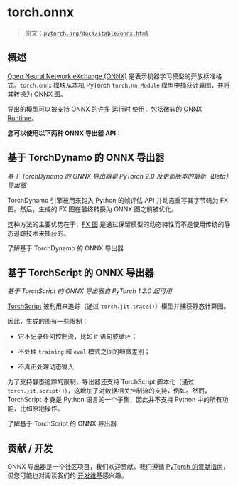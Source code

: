 # torch.onnx

> 原文：[`pytorch.org/docs/stable/onnx.html`](https://pytorch.org/docs/stable/onnx.html)

## 概述

[Open Neural Network eXchange (ONNX)](https://onnx.ai/) 是表示机器学习模型的开放标准格式。`torch.onnx` 模块从本机 PyTorch `torch.nn.Module` 模型中捕获计算图，并将其转换为 [ONNX 图](https://github.com/onnx/onnx/blob/main/docs/IR.md)。

导出的模型可以被支持 ONNX 的许多 [运行时](https://onnx.ai/supported-tools.html#deployModel) 使用，包括微软的 [ONNX Runtime](https://www.onnxruntime.ai)。

**您可以使用以下两种 ONNX 导出器 API：**

## 基于 TorchDynamo 的 ONNX 导出器[](#torchdynamo-based-onnx-exporter "跳转到此标题")

*基于 TorchDynamo 的 ONNX 导出器是 PyTorch 2.0 及更新版本的最新（Beta）导出器*

TorchDynamo 引擎被用来钩入 Python 的帧评估 API 并动态重写其字节码为 FX 图。然后，生成的 FX 图在最终转换为 ONNX 图之前被优化。

这种方法的主要优势在于，[FX 图](https://pytorch.org/docs/stable/fx.html) 是通过保留模型的动态特性而不是使用传统的静态追踪技术来捕获的。

了解基于 TorchDynamo 的 ONNX 导出器

## 基于 TorchScript 的 ONNX 导出器[](#torchscript-based-onnx-exporter "跳转到此标题")

*基于 TorchScript 的 ONNX 导出器自 PyTorch 1.2.0 起可用*

[TorchScript](https://pytorch.org/docs/stable/jit.html) 被利用来追踪（通过 `torch.jit.trace()`）模型并捕获静态计算图。

因此，生成的图有一些限制：

+   它不记录任何控制流，比如 if 语句或循环；

+   不处理 `training` 和 `eval` 模式之间的细微差别；

+   不真正处理动态输入

为了支持静态追踪的限制，导出器还支持 TorchScript 脚本化（通过 `torch.jit.script()`），这增加了对数据相关控制流的支持，例如。然而，TorchScript 本身是 Python 语言的一个子集，因此并不支持 Python 中的所有功能，比如原地操作。

了解基于 TorchScript 的 ONNX 导出器

## 贡献 / 开发

ONNX 导出器是一个社区项目，我们欢迎贡献。我们遵循 [PyTorch 的贡献指南](https://github.com/pytorch/pytorch/blob/main/CONTRIBUTING.md)，但您可能也对阅读我们的 [开发维基](https://github.com/pytorch/pytorch/wiki/PyTorch-ONNX-exporter)感兴趣。
